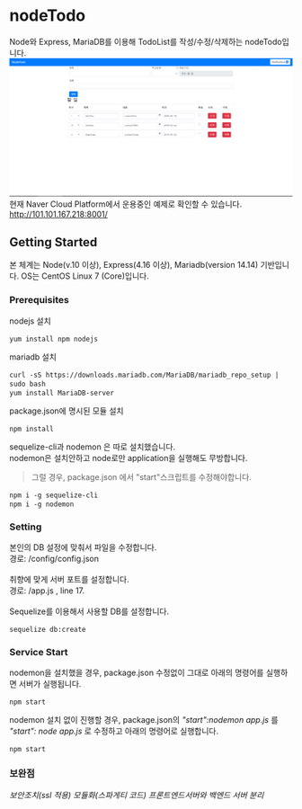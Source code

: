 # nodeTodo
Node와 Express, MariaDB를 이용해 TodoList를 작성/수정/삭제하는 nodeTodo입니다.
![nodeTodo](/img.png "nodeTodo")<br>
현재 Naver Cloud Platform에서 운용중인 예제로 확인할 수 있습니다.<br>
http://101.101.167.218:8001/

## Getting Started
본 체계는 Node(v.10 이상), Express(4.16 이상), Mariadb(version 14.14) 기반입니다.
OS는 CentOS Linux 7 (Core)입니다.

### Prerequisites
nodejs 설치 
```
yum install npm nodejs 
```
mariadb 설치
``` 
curl -sS https://downloads.mariadb.com/MariaDB/mariadb_repo_setup | sudo bash 
yum install MariaDB-server 
```
package.json에 명시된 모듈 설치
```
npm install
```
sequelize-cli과 nodemon 은 따로 설치했습니다.<br>
nodemon은 설치안하고 node로만 application을 실행해도 무방합니다.<br>
>그럴 경우, package.json 에서 "start"스크립트를 수정해야합니다.
```
npm i -g sequelize-cli
npm i -g nodemon
```
### Setting
본인의 DB 설정에 맞춰서 파일을 수정합니다.<br>
경로: /config/config.json <br>
<br>
취향에 맞게 서버 포트를 설정합니다.<br>
경로: /app.js , line 17. <br>
<br>
Sequelize를 이용해서 사용할 DB를 설정합니다. <br>
``` 
sequelize db:create 
```
### Service Start
nodemon을 설치했을 경우, package.json 수정없이 그대로 아래의 명령어를 실행하면 서버가 실행됩니다.
``` 
npm start 
```
nodemon 설치 없이 진행할 경우, package.json의 *"start":nodemon app.js* 를  *"start": node app.js* 로 수정하고 아래의 명령어로 실행합니다.
``` 
npm start 
```

### 보완점
*보안조치(ssl 적용)*
*모듈화(스파게티 코드)*
*프론트엔드서버와 백엔드 서버 분리*

